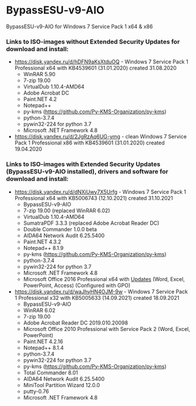 # BypassESU-v9-AIO
BypassESU-v9-AIO for Windows 7 Service Pack 1 x64 &amp; x86

### Links to ISO-images without Extended Security Updates for download and install:
* https://disk.yandex.ru/d/hDFN9aKsXtduOQ - Windows 7 Service Pack 1 Professional x64 with KB4539601 (31.01.2020) created 31.08.2020
  * WinRAR 5.90
  * 7-zip 19.00
  * VirtualDub 1.10.4-AMD64
  * Adobe Acrobat DC
  * Paint.NET 4.2
  * Notepad++
  * py-kms (https://github.com/Py-KMS-Organization/py-kms)
  * python-3.7.4
  * pywin32-224 for python 3.7
  * Microsoft .NET Framework 4.8
* https://disk.yandex.ru/d/2JgRzAq6UG-ymg - clean Windows 7 Service Pack 1 Professional x86 with KB4539601 (31.01.2020) created 19.04.2020

### Links to ISO-images with Extended Security Updates (BypassESU-v9-AIO installed), drivers and software for download and install:
* https://disk.yandex.ru/d/dNXiUwy7X5Urfg - Windows 7 Service Pack 1 Professional x64 with KB5006743 (12.10.2021) created 31.10.2021
  * BypassESU-v9-AIO
  * 7-zip 19.00 (replaced WinRAR 6.02)
  * VirtualDub 1.10.4-AMD64
  * SumatraPDF 3.3.3 (replaced Adobe Acrobat Reader DC)
  * Double Commander 1.0.0 beta
  * AIDA64 Network Audit 6.25.5400
  * Paint.NET 4.3.2
  * Notepad++ 8.1.9
  * py-kms (https://github.com/Py-KMS-Organization/py-kms)
  * python-3.7.4
  * pywin32-224 for python 3.7
  * Microsoft .NET Framework 4.8
  * Microsoft Office 2016 Professional x64 with [Updates](https://support.microsoft.com/ru-ru/topic/%D0%BE%D0%B1%D0%BD%D0%BE%D0%B2%D0%BB%D0%B5%D0%BD%D0%B8%D1%8F-%D0%B7%D0%B0-%D0%BE%D0%BA%D1%82%D1%8F%D0%B1%D1%80%D1%8C-2021-%D0%B3-%D0%B4%D0%BB%D1%8F-microsoft-office-f235aa69-c71c-4e86-a80a-82382e588034) (Word, Excel, PowerPoint, Access) (Configured with GPO)
* https://disk.yandex.ru/d/waJhyHN4OJM-9w - Windows 7 Service Pack 1 Professional x32 with KB5005633 (14.09.2021) created 18.09.2021
  * BypassESU-v9-AIO
  * WinRAR 6.02
  * 7-zip 19.00
  * Adobe Acrobat Reader DC 2019.010.20098
  * Microsoft Office 2010 Professional with Service Pack 2 (Word, Excel, PowerPoint)
  * Paint.NET 4.2.16
  * Notepad++ 8.1.4
  * python-3.7.4
  * pywin32-224 for python 3.7
  * py-kms (https://github.com/Py-KMS-Organization/py-kms)
  * Total Commander 8.01
  * AIDA64 Network Audit 6.25.5400
  * MiniTool Partition Wizard 12.0.0
  * putty-0.76
  * Microsoft .NET Framework 4.8
